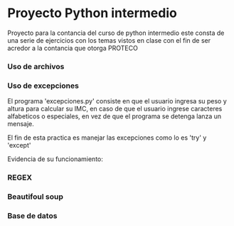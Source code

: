 # Proyecto Python intermedio

Proyecto para la contancia del curso de python intermedio
este consta de una serie de ejercicios con los temas vistos en clase
con el fin de ser acredor a la contancia que otorga PROTECO

### Uso de archivos

### Uso de excepciones

El programa 'excepciones.py' consiste en que el usuario ingresa su peso 
y altura para calcular su IMC, en caso de que el usuario ingrese caracteres
alfabeticos o especiales, en vez de que el programa se detenga lanza un mensaje.

El fin de esta practica es manejar las excepciones como lo es 'try' y 'except'

Evidencia de su funcionamiento:

<!--Agregar fotos del trabajo-->

### REGEX

### Beautifoul soup

### Base de datos
